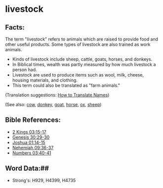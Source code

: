 # livestock #

## Facts: ##

The term "livestock" refers to animals which are raised to provide food and other useful products. Some types of livestock are also trained as work animals.

* Kinds of livestock include sheep, cattle, goats, horses, and donkeys.
* In Biblical times, wealth was partly measured by how much livestock a person had.
* Livestock are used to produce items such as wool, milk, cheese, housing materials, and clothing.
* This term could also be translated as "farm animals."

(Translation suggestions: [How to Translate Names](rc://en/ta/man/translate/translate-names))

(See also: [cow](cow.md), [donkey](donkey.md), [goat](goat.md), [horse](horse.md), [ox](..//ox.md), [sheep](sheep.md)) 

## Bible References: ##

* [2 Kings 03:15-17](rc://en/tn/help/2ki/03/15)
* [Genesis 30:29-30](rc://en/tn/help/gen/30/29)
* [Joshua 01:14-15](rc://en/tn/help/jos/01/14)
* [Nehemiah 09:36-37](rc://en/tn/help/neh/09/36)
* [Numbers 03:40-41](rc://en/tn/help/num/03/40)

## Word Data:##

* Strong's: H929, H4399, H4735
